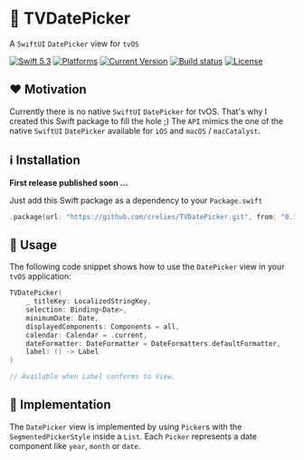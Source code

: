 # 📅 TVDatePicker

A `SwiftUI` `DatePicker` view for `tvOS`

[![Swift 5.3](https://img.shields.io/badge/swift-5.3-green.svg?longCache=true&style=flat-square)](https://developer.apple.com/swift)
[![Platforms](https://img.shields.io/badge/platforms-tvOS-lightgrey.svg?longCache=true&style=flat-square)](https://www.apple.com)
[![Current Version](https://img.shields.io/github/v/tag/crelies/TVDatePicker?longCache=true&style=flat-square)](https://github.com/crelies/TVDatePicker)
[![Build status](https://travis-ci.com/crelies/TVDatePicker.svg?token=THnaziKxRFFz1nKcsPgz&branch=dev)](https://travis-ci.com/crelies/TVDatePicker)
[![License](https://img.shields.io/badge/license-MIT-lightgrey.svg?longCache=true&style=flat-square)](https://en.wikipedia.org/wiki/MIT_License)

## ❤️ Motivation

Currently there is no native `SwiftUI` `DatePicker` for tvOS. That's why I created this Swift package to fill the hole ;)
The `API` mimics the one of the native `SwiftUI` `DatePicker` available for `iOS` and `macOS` / `macCatalyst`. 

## ℹ️ Installation

**First release published soon ...**

Just add this Swift package as a dependency to your `Package.swift`

```swift
.package(url: "https://github.com/crelies/TVDatePicker.git", from: "0.1.0")
```

## 🧭 Usage

The following code snippet shows how to use the `DatePicker` view in your `tvOS` application:

```swift
TVDatePicker(
    _ titleKey: LocalizedStringKey,
    selection: Binding<Date>,
    minimumDate: Date,
    displayedComponents: Components = all,
    calendar: Calendar = .current,
    dateFormatter: DateFormatter = DateFormatters.defaultFormatter,
    label: () -> Label
)

// Available when Label conforms to View.
```

## 📖 Implementation

The `DatePicker` view is implemented by using `Picker`s with the `SegmentedPickerStyle` inside a `List`.
Each `Picker` represents a date component like `year`, `month` or `date`.
